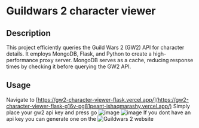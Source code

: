 # Guildwars 2 character viewer

## Description

This project efficiently queries the Guild Wars 2 (GW2) API for character details.
It employs MongoDB, Flask, and Python to create a high-performance proxy server.
MongoDB serves as a cache, reducing response times by checking it before querying the GW2 API.
    
## Usage

Navigate to [https://gw2-character-viewer-flask.vercel.app/](https://gw2-character-viewer-flask-g16v-pg81peant-ishaqmarashy.vercel.app/)
Simply place your gw2 api key and press go
![image](https://github.com/ishaqmarashy/gw2-character-viewer-Flask/assets/34040118/967f1994-6cc0-46b2-b434-10c79e2274ec)
![image](https://github.com/ishaqmarashy/gw2-character-viewer-Flask/assets/34040118/464fa9cd-b6aa-4166-b840-9bad345a9c23)
If you dont have an api key you can generate one on the ![Guildwars 2 website](https://account.arena.net/login?redirect_uri=%2Fapplications)
